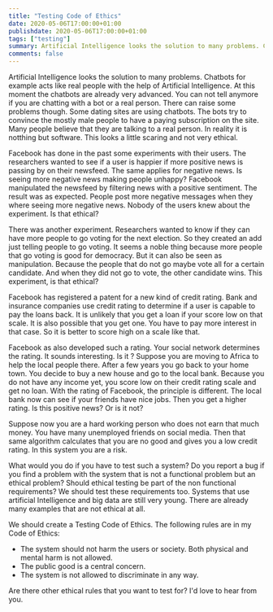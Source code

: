 ```yaml
---
title: "Testing Code of Ethics"
date: 2020-05-06T17:00:00+01:00
publishdate: 2020-05-06T17:00:00+01:00
tags: ["testing"]
summary: Artificial Intelligence looks the solution to many problems. Chatbots for example are reacting like real people with the help of Artificial Intelligence. Artificial Intelligence is also used in some fields that are not that ethical. 
comments: false
---
```

Artificial Intelligence looks the solution to many problems. Chatbots for example acts like real people with the help of Artificial Intelligence. At this moment the chatbots are already very advanced. You can not tell anymore if you are chatting with a bot or a real person. There can raise some problems though. Some dating sites are using chatbots. The bots try to convince the mostly male people to have a paying subscription on the site. Many people believe that they are talking to a real person. In reality it is notthing but software. This looks a little scaring and not very ethical. 

Facebook has done in the past some experiments with their users. The researchers wanted to see if a user is happier if more positive news is passing by on their newsfeed. The same applies for negative news. Is seeing more negative news making people unhappy? Facebook manipulated the newsfeed by filtering news with a positive sentiment. The result was as expected. People post more negative messages when they where seeing more negative news. Nobody of the users knew about the experiment. Is that ethical? 

There was another experiment. Researchers wanted to know if they can have more people to go voting for the next election. So they created an add just telling people to go voting. It seems a noble thing because more people that go voting is good for democracy. But it can also be seen as manipulation. Because the people that do not go maybe vote all for a certain candidate. And when they did not go to vote, the other candidate wins. This experiment, is that ethical? 

Facebook has registered a patent for a new kind of credit rating.  Bank and insurance companies use credit rating to determine if a user is capable to pay the loans back. It is unlikely that you get a loan if your score low on that scale. It is also possible that you get one. You have to pay more interest in that case. So it is better to score high on a scale like that. 

Facebook as also developed such a rating. Your social network determines the rating. It sounds interesting. Is it ? Suppose you are moving  to Africa to help the local people there. After a few years you go back to your home town. You decide to buy a new house and go to the local bank. Because you do not have any income yet, you score low on their credit rating scale and get no loan. With the rating of Facebook,  the principle is different. The local bank now can see if your friends have nice jobs. Then you get a higher rating. Is this positive news? Or is it not?

Suppose now you are a hard working person who does not earn that much money. You have many unemployed friends on social media. Then that same algorithm calculates that you are no good and gives you a low credit rating. In this system you are a risk. 

What would you do if you have to test such a system? Do you report a bug if you find a problem with the system that is not a functional problem but an ethical problem? Should ethical testing be part of the non functional requirements? We should test these requirements too. Systems that use artificial Intelligence and big data are still very young.  There are already many examples that are not ethical at all.  

We should create a Testing Code of Ethics. The following rules are in my Code of Ethics: 

* The system should not harm the users or society. Both physical and mental harm is not allowed.  
* The public good is a central concern.  
* The system is not allowed to discriminate in any way. 

Are there other ethical rules that you want to test for? I'd love to hear from you. 
